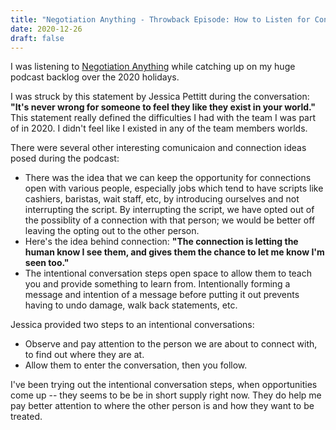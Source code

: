 ```yaml
---
title: "Negotiation Anything - Throwback Episode: How to Listen for Connection and Persuasion with Jessica Pettitt"
date: 2020-12-26
draft: false
---
```

I was listening to [Negotiation Anything](https://pca.st/s1cccnz1) while catching up on my huge podcast backlog over the 2020 holidays.  

I was struck by this statement by Jessica Pettitt during the conversation: **"It's never wrong for someone to feel they like they exist in your world."**  This statement really defined the difficulties I had with the team I was part of in 2020.  I didn't feel like I existed in any of the team members worlds. 

There were several other interesting comunicaion and connection ideas posed during the podcast:  
* There was the idea that we can keep the opportunity for connections open with various people, especially jobs which tend to have scripts like cashiers, baristas, wait staff, etc, by introducing ourselves and not interrupting the script.  By interrupting the script, we have opted out of the possiblity of a connection with that person; we would be better off leaving the opting out to the other person.  
* Here's the idea behind connection: **"The connection is letting the human know I see them, and gives them the chance to let me know I'm seen too."**
* The intentional conversation steps open space to allow them to teach you and provide something to learn from. Intentionally forming a message and intention of a message before putting it out prevents having to undo damage, walk back statements, etc.


Jessica provided two steps to an intentional conversations:
* Observe and pay attention to the person we are about to connect with, to find out where they are at.
* Allow them to enter the conversation, then you follow.

I've been trying out the intentional conversation steps, when opportunities come up -- they seems to be be in short supply right now.  They do help me pay better attention to where the other person is and how they want to be treated. 

